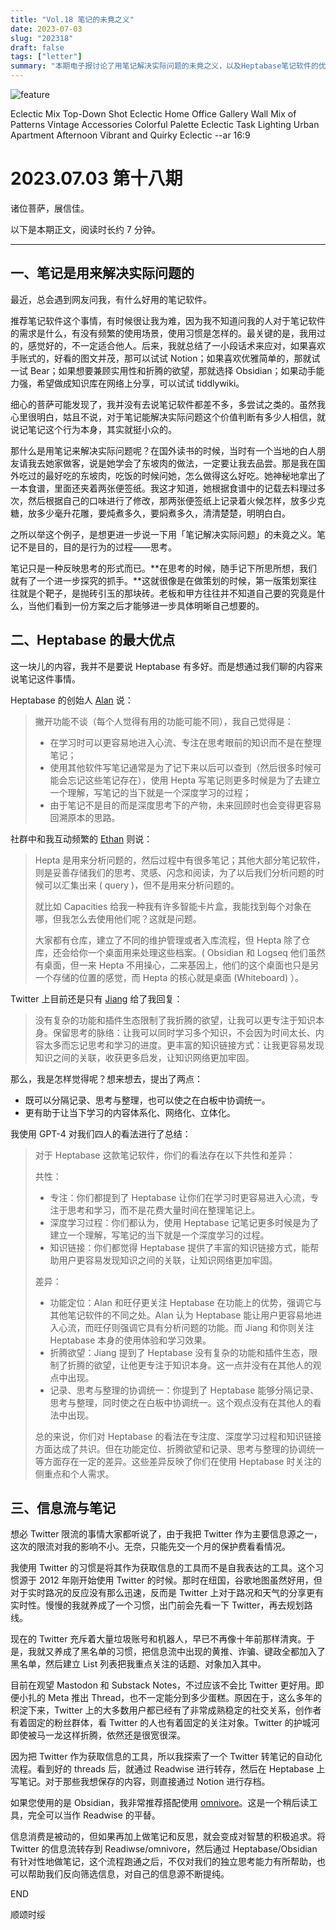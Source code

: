 ```yaml
---
title: "Vol.18 笔记的未竟之义"
date: 2023-07-03
slug: "202318"
draft: false
tags: ["letter"]
summary: "本期电子报讨论了用笔记解决实际问题的未竟之义，以及Heptabase笔记软件的优点，如能够分隔记录、思考与整理，同时使之在白板中协调统一，更有助于让当下学习的内容体系化、网络化、立体化。此外，还探讨了信息流与笔记的关系，以及如何通过将Twitter信息流转存到Readwise/omnivore，然后通过Heptabase/Obsidian有针对性地做笔记，来对智慧进行积极追求。"
---
```


![feature](https://cos.justgoidea.com/justgoidea/uPic/2023/07/03/p2i34q.jpeg)

Eclectic Mix Top-Down Shot Eclectic Home Office Gallery Wall Mix of Patterns Vintage Accessories Colorful Palette Eclectic Task Lighting Urban Apartment Afternoon Vibrant and Quirky Eclectic --ar 16:9

# **2023.07.03 第十八期**

诸位菩萨，展信佳。

以下是本期正文，阅读时长约 7 分钟。

---

## **一、笔记是用来解决实际问题的**

最近，总会遇到网友问我，有什么好用的笔记软件。

推荐笔记软件这个事情，有时候很让我为难，因为我不知道问我的人对于笔记软件的需求是什么，有没有频繁的使用场景，使用习惯是怎样的。最关键的是，我用过的，感觉好的，不一定适合他人。后来，我就总结了一小段话术来应对，如果喜欢手账式的，好看的图文并茂，那可以试试 Notion；如果喜欢优雅简单的，那就试一试 Bear；如果想要兼顾实用性和折腾的欲望，那就选择 Obsidian；如果动手能力强，希望做成知识库在网络上分享，可以试试 tiddlywiki。

细心的菩萨可能发现了，我并没有去说笔记软件都差不多，多尝试之类的。虽然我心里很明白，姑且不说，对于笔记能解决实际问题这个价值判断有多少人相信，就说记笔记这个行为本身，其实就挺小众的。

那什么是用笔记来解决实际问题呢？在国外读书的时候，当时有一个当地的白人朋友请我去她家做客，说是她学会了东坡肉的做法，一定要让我去品尝。那是我在国外吃过的最好吃的东坡肉，吃饭的时候问她，怎么做得这么好吃。她神秘地拿出了一本食谱，里面还夹着两张便签纸。我这才知道，她根据食谱中的记载去料理过多次，然后根据自己的口味进行了修改，那两张便签纸上记录着火候怎样，放多少克糖，放多少毫升花雕，要炖煮多久，要焖煮多久，清清楚楚，明明白白。

之所以举这个例子，是想更进一步说一下用「笔记解决实际问题」的未竟之义。笔记不是目的，目的是行为的过程——思考。

笔记只是一种反映思考的形式而已。**在思考的时候，随手记下所思所想，我们就有了一个进一步探究的抓手。**这就很像是在做策划的时候，第一版策划案往往就是个靶子，是抛砖引玉的那块砖。老板和甲方往往并不知道自己要的究竟是什么，当他们看到一份方案之后才能够进一步具体明晰自己想要的。

## **二、Heptabase 的最大优点**

这一块儿的内容，我并不是要说 Heptabase 有多好。而是想通过我们聊的内容来说笔记这件事情。

Heptabase 的创始人 [Alan](https://twitter.com/alanchan_tw) 说：

> 撇开功能不谈（每个人觉得有用的功能可能不同），我自己觉得是：
>
> - 在学习时可以更容易地进入心流、专注在思考眼前的知识而不是在整理笔记；
> - 使用其他软件写笔记通常是为了记下来以后可以查到（然后很多时候可能会忘记这些笔记存在），使用 Hepta 写笔记则更多时候是为了去建立一个理解，写笔记的当下就是一个深度学习的过程；
> - 由于笔记不是目的而是深度思考下的产物，未来回顾时也会变得更容易回溯原本的思路。

社群中和我互动频繁的 [Ethan](https://twitter.com/ethanchang_) 则说：

> Hepta 是用来分析问题的，然后过程中有很多笔记；其他大部分笔记软件，则是妥善存储我们的思考、灵感、闪念和阅读，为了以后我们分析问题的时候可以汇集出来 ( query )，但不是用来分析问题的。
>
>
> 就比如 Capacities 给我一种我有许多智能卡片盒，我能找到每个对象在哪，但我怎么去使用他们呢？这就是问题。
>
> 大家都有仓库，建立了不同的维护管理或者入库流程，但 Hepta 除了仓库，还会给你一个桌面用来处理这些档案。( Obsidian 和 Logseq 他们虽然有桌面，但一来 Hepta 不用操心，二来基因上，他们的这个桌面也只是另一个存储的位置的感觉，而 Hepta 的核心就是桌面 (Whiteboard) ）。
>

Twitter 上目前还是只有 [Jiang](https://twitter.com/arui_kisi) 给了我回复：

> 没有复杂的功能和插件生态限制了我折腾的欲望，让我可以更专注于知识本身。保留思考的脉络：让我可以同时学习多个知识，不会因为时间太长、内容太多而忘记思考和学习的进度。更丰富的知识链接方式：让我更容易发现知识之间的关联，收获更多启发，让知识网络更加牢固。
>

那么，我是怎样觉得呢？想来想去，提出了两点：

- 既可以分隔记录、思考与整理，也可以使之在白板中协调统一。
- 更有助于让当下学习的内容体系化、网络化、立体化。

我使用 GPT-4 对我们四人的看法进行了总结：

> 对于 Heptabase 这款笔记软件，你们的看法存在以下共性和差异：
>
>
> 共性：
>
> - 专注：你们都提到了 Heptabase 让你们在学习时更容易进入心流，专注于思考和学习，而不是花费大量时间在整理笔记上。
> - 深度学习过程：你们都认为，使用 Heptabase 记笔记更多时候是为了建立一个理解，写笔记的当下就是一个深度学习的过程。
> - 知识链接：你们都觉得 Heptabase 提供了丰富的知识链接方式，能帮助用户更容易发现知识之间的关联，让知识网络更加牢固。
>
> 差异：
>
> - 功能定位：Alan 和旺仔更关注 Heptabase 在功能上的优势，强调它与其他笔记软件的不同之处。Alan 认为 Heptabase 能让用户更容易地进入心流，而旺仔则强调它具有分析问题的功能。而 Jiang 和你则关注 Heptabase 本身的使用体验和学习效果。
> - 折腾欲望：Jiang 提到了 Heptabase 没有复杂的功能和插件生态，限制了折腾的欲望，让他更专注于知识本身。这一点并没有在其他人的观点中出现。
> - 记录、思考与整理的协调统一：你提到了 Heptabase 能够分隔记录、思考与整理，同时使之在白板中协调统一。这个观点没有在其他人的看法中出现。
>
> 总的来说，你们对 Heptabase 的看法在专注度、深度学习过程和知识链接方面达成了共识。但在功能定位、折腾欲望和记录、思考与整理的协调统一等方面存在一定的差异。这些差异反映了你们在使用 Heptabase 时关注的侧重点和个人需求。
>

## **三、信息流与笔记**

想必 Twitter 限流的事情大家都听说了，由于我把 Twitter 作为主要信息源之一，这次的限流对我的影响不小。无奈，只能先交一个月的保护费看看情况。

我使用 Twitter 的习惯是将其作为获取信息的工具而不是自我表达的工具。这个习惯源于 2012 年刚开始使用 Twitter 的时候。那时在纽国，谷歌地图虽然好用，但对于实时路况的反应没有那么迅速，反而是 Twitter 上对于路况和天气的分享更有实时性。慢慢的我就养成了一个习惯，出门前会先看一下 Twitter，再去规划路线。

现在的 Twitter 充斥着大量垃圾账号和机器人，早已不再像十年前那样清爽。于是，我就又养成了黑名单的习惯，把信息流中出现的黄推、诈骗、键政全都加入了黑名单，然后建立 List 列表把我重点关注的话题、对象加入其中。

目前在观望 Mastodon 和 Substack Notes，不过应该不会比 Twitter 更好用。即便小扎的 Meta 推出 Thread，也不一定能分到多少蛋糕。原因在于，这么多年的积淀下来，Twitter 上的大多数用户都已经有了非常成熟稳定的社交关系，创作者有着固定的粉丝群体，看 Twitter 的人也有着固定的关注对象。Twitter 的护城河即使被马一龙这样折腾，依然还是很宽很深。

因为把 Twitter 作为获取信息的工具，所以我探索了一个 Twitter 转笔记的自动化流程。看到好的 threads 后，就通过 Readwise 进行转存，然后在 Heptabase 上写笔记。对于那些我想保存的内容，则直接通过 Notion 进行存档。

如果您使用的是 Obsidian，我非常推荐搭配使用 [omnivore](https://omnivore.app/)。这是一个稍后读工具，完全可以当作 Readwise 的平替。

信息消费是被动的，但如果再加上做笔记和反思，就会变成对智慧的积极追求。将 Twitter 的信息流转存到 Readiwse/omnivore，然后通过 Heptabase/Obsidian 有针对性地做笔记，这个流程跑通之后，不仅对我们的独立思考能力有所帮助，也可以帮助我们反向筛选信息，对自己的信息源不断提纯。

END

顺颂时绥

